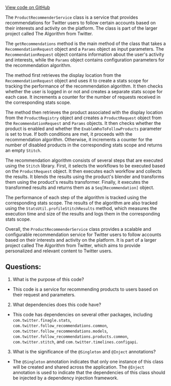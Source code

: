 [View code on GitHub](https://github.com/misbahsy/the-algorithm/follow-recommendations-service/server/src/main/scala/com/twitter/follow_recommendations/services/ProductRecommenderService.scala)

The `ProductRecommenderService` class is a service that provides recommendations for Twitter users to follow certain accounts based on their interests and activity on the platform. The class is part of the larger project called The Algorithm from Twitter. 

The `getRecommendations` method is the main method of the class that takes a `RecommendationRequest` object and a `Params` object as input parameters. The `RecommendationRequest` object contains information about the user's activity and interests, while the `Params` object contains configuration parameters for the recommendation algorithm. 

The method first retrieves the display location from the `RecommendationRequest` object and uses it to create a stats scope for tracking the performance of the recommendation algorithm. It then checks whether the user is logged in or not and creates a separate stats scope for each case. It increments a counter for the number of requests received in the corresponding stats scope.

The method then retrieves the product associated with the display location from the `ProductRegistry` object and creates a `ProductRequest` object from the `RecommendationRequest` and `Params` objects. It then checks whether the product is enabled and whether the `EnableWhoToFollowProducts` parameter is set to true. If both conditions are met, it proceeds with the recommendation algorithm. Otherwise, it increments a counter for the number of disabled products in the corresponding stats scope and returns an empty `Stitch`.

The recommendation algorithm consists of several steps that are executed using the `Stitch` library. First, it selects the workflows to be executed based on the `ProductRequest` object. It then executes each workflow and collects the results. It blends the results using the product's blender and transforms them using the product's results transformer. Finally, it executes the transformed results and returns them as a `Seq[Recommendation]` object.

The performance of each step of the algorithm is tracked using the corresponding stats scope. The results of the algorithm are also tracked using the `StatsUtil.profileStitchResults` method, which measures the execution time and size of the results and logs them in the corresponding stats scope.

Overall, the `ProductRecommenderService` class provides a scalable and configurable recommendation service for Twitter users to follow accounts based on their interests and activity on the platform. It is part of a larger project called The Algorithm from Twitter, which aims to provide personalized and relevant content to Twitter users.
## Questions: 
 1. What is the purpose of this code?
- This code is a service for recommending products to users based on their request and parameters.

2. What dependencies does this code have?
- This code has dependencies on several other packages, including `com.twitter.finagle.stats`, `com.twitter.follow_recommendations.common`, `com.twitter.follow_recommendations.models`, `com.twitter.follow_recommendations.products.common`, `com.twitter.stitch`, and `com.twitter.timelines.configapi`.

3. What is the significance of the `@Singleton` and `@Inject` annotations?
- The `@Singleton` annotation indicates that only one instance of this class will be created and shared across the application. The `@Inject` annotation is used to indicate that the dependencies of this class should be injected by a dependency injection framework.